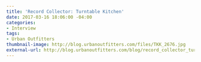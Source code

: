 ```yaml
---
title: 'Record Collector: Turntable Kitchen'
date: 2017-03-16 18:06:00 -04:00
categories:
- Interview
tags:
- Urban Outfitters
thumbnail-image: http://blog.urbanoutfitters.com/files/TKK_2676.jpg
external-url: http://blog.urbanoutfitters.com/blog/record_collector_turntable_kitchen
---
```


